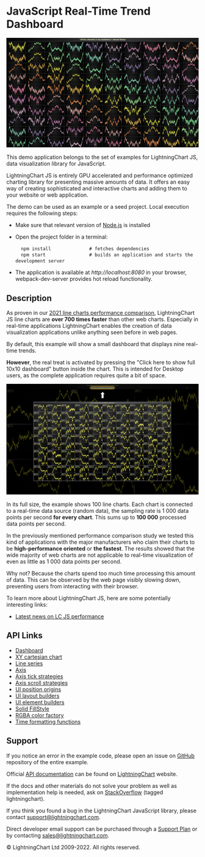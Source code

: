 # JavaScript Real-Time Trend Dashboard

![JavaScript Real-Time Trend Dashboard](dashboardRealtimeTrading-darkGold.png)

This demo application belongs to the set of examples for LightningChart JS, data visualization library for JavaScript.

LightningChart JS is entirely GPU accelerated and performance optimized charting library for presenting massive amounts of data. It offers an easy way of creating sophisticated and interactive charts and adding them to your website or web application.

The demo can be used as an example or a seed project. Local execution requires the following steps:

-   Make sure that relevant version of [Node.js](https://nodejs.org/en/download/) is installed
-   Open the project folder in a terminal:

          npm install              # fetches dependencies
          npm start                # builds an application and starts the development server

-   The application is available at _http://localhost:8080_ in your browser, webpack-dev-server provides hot reload functionality.


## Description

As proven in our [2021 line charts performance comparison](https://lightningchart.com/javascript-charts-performance-comparison/), LightningChart JS line charts are **over 700 times faster** than other web charts. Especially in real-time applications LightningChart enables the creation of data visualization applications unlike anything seen before in web pages.

By default, this example will show a small dashboard that displays nine real-time trends.

**However**, the real treat is activated by pressing the "Click here to show full 10x10 dashboard" button inside the chart. This is intended for Desktop users, as the complete application requires quite a bit of space.

![](./assets/show-full.png 'Show full 10x10 Dashboard example')

In its full size, the example shows 100 line charts. Each chart is connected to a real-time data source (random data), the sampling rate is 1 000 data points per second **for every chart**. This sums up to **100 000** processed data points per second.

In the previously mentioned performance comparison study we tested this kind of applications with the major manufacturers who claim their charts to be **high-performance oriented** or **the fastest**. The results showed that the wide majority of web charts are not applicable to real-time visualization of even as little as 1 000 data points per second.

Why not? Because the charts spend too much time processing this amount of data. This can be observed by the web page visibly slowing down, preventing users from interacting with their browser.

To learn more about LightningChart JS, here are some potentially interesting links:

-   [Latest news on LC JS performance](https://lightningchart.com/high-performance-javascript-charts/)


## API Links

* [Dashboard]
* [XY cartesian chart]
* [Line series]
* [Axis]
* [Axis tick strategies]
* [Axis scroll strategies]
* [UI position origins]
* [UI layout builders]
* [UI element builders]
* [Solid FillStyle]
* [RGBA color factory]
* [Time formatting functions]


## Support

If you notice an error in the example code, please open an issue on [GitHub][0] repository of the entire example.

Official [API documentation][1] can be found on [LightningChart][2] website.

If the docs and other materials do not solve your problem as well as implementation help is needed, ask on [StackOverflow][3] (tagged lightningchart).

If you think you found a bug in the LightningChart JavaScript library, please contact support@lightningchart.com.

Direct developer email support can be purchased through a [Support Plan][4] or by contacting sales@lightningchart.com.

[0]: https://github.com/Arction/
[1]: https://lightningchart.com/lightningchart-js-api-documentation/
[2]: https://lightningchart.com
[3]: https://stackoverflow.com/questions/tagged/lightningchart
[4]: https://lightningchart.com/support-services/

© LightningChart Ltd 2009-2022. All rights reserved.


[Dashboard]: https://lightningchart.com/lightningchart-js-api-documentation/v4.1.0/classes/Dashboard.html
[XY cartesian chart]: https://lightningchart.com/lightningchart-js-api-documentation/v4.1.0/classes/ChartXY.html
[Line series]: https://lightningchart.com/lightningchart-js-api-documentation/v4.1.0/classes/LineSeries.html
[Axis]: https://lightningchart.com/lightningchart-js-api-documentation/v4.1.0/classes/Axis.html
[Axis tick strategies]: https://lightningchart.com/lightningchart-js-api-documentation/v4.1.0/variables/AxisTickStrategies.html
[Axis scroll strategies]: https://lightningchart.com/lightningchart-js-api-documentation/v4.1.0/variables/AxisScrollStrategies.html
[UI position origins]: https://lightningchart.com/lightningchart-js-api-documentation/v4.1.0/variables/UIOrigins.html
[UI layout builders]: https://lightningchart.com/lightningchart-js-api-documentation/v4.1.0/variables/UILayoutBuilders.html
[UI element builders]: https://lightningchart.com/lightningchart-js-api-documentation/v4.1.0/variables/UIElementBuilders.html
[Solid FillStyle]: https://lightningchart.com/lightningchart-js-api-documentation/v4.1.0/classes/SolidFill.html
[RGBA color factory]: https://lightningchart.com/lightningchart-js-api-documentation/v4.1.0/functions/ColorRGBA.html
[Time formatting functions]: https://lightningchart.com/lightningchart-js-api-documentation/v4.1.0/variables/TimeFormattingFunctions.html

